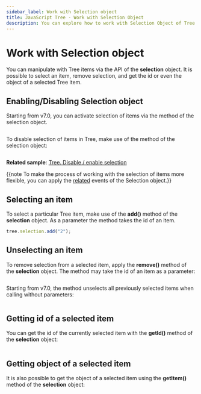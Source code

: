 ```yaml
---
sidebar_label: Work with Selection object
title: JavaScript Tree - Work with Selection Object 
description: You can explore how to work with Selection Object of Tree in the documentation of the DHTMLX JavaScript UI library. Browse developer guides and API reference, try out code examples and live demos, and download a free 30-day evaluation version of DHTMLX Suite.
---
```


# Work with Selection object

You can manipulate with Tree items via the API of the **selection** object. It is possible to select an item, remove selection, and get the id or even the object of a selected Tree item.

## Enabling/Disabling Selection object

Starting from v7.0, you can activate selection of items via the [](../selection/api/selection_enable_method.md) method of the selection object.

```javascript
```

To disable selection of items in Tree, make use of the [](../selection/api/selection_disable_method.md) method of the selection object:

```javascript
```

**Related sample**: [Tree. Disable / enable selection](https://snippet.dhtmlx.com/g6cmggqt)

{{note To make the process of working with the selection of items more flexible, you can apply the [related](selection.md#events) events of the Selection object.}}

## Selecting an item

To select a particular Tree item, make use of the **add()** method of the **selection** object. As a parameter the method takes the id of an item. 

```javascript
tree.selection.add("2");
```

## Unselecting an item

To remove selection from a selected item, apply the **remove()** method of the **selection** object. The method may take the id of an item as a parameter:

```javascript
```

Starting from v7.0, the method unselects all previously selected items when calling without parameters:

```javascript
```

## Getting id of a selected item

You can get the id of the currently selected item with the **getId()** method of the **selection** object:

```javascript
```

## Getting object of a selected item

It is also possible to get the object of a selected item using the **getItem()** method of the **selection** object:

```javascript
```
